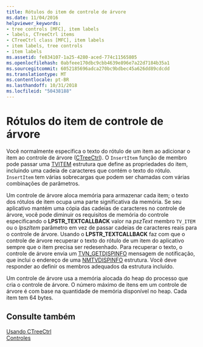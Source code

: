 ```yaml
---
title: Rótulos do item de controle de árvore
ms.date: 11/04/2016
helpviewer_keywords:
- tree controls [MFC], item labels
- labels, CTreeCtrl items
- CTreeCtrl class [MFC], item labels
- item labels, tree controls
- item labels
ms.assetid: fe834107-1a25-4280-aced-774c11565805
ms.openlocfilehash: 0abfeee170dbc9cbb4639e896e7a22d7184b35a1
ms.sourcegitcommit: 6052185696adca270bc9bdbec45a626dd89cdcdd
ms.translationtype: MT
ms.contentlocale: pt-BR
ms.lasthandoff: 10/31/2018
ms.locfileid: "50438188"
---
```

# <a name="tree-control-item-labels"></a>Rótulos do item de controle de árvore

Você normalmente especifica o texto do rótulo de um item ao adicionar o item ao controle de árvore ([CTreeCtrl](../mfc/reference/ctreectrl-class.md)). O `InsertItem` função de membro pode passar uma [TVITEM](/windows/desktop/api/commctrl/ns-commctrl-tagtvitema) estrutura que define as propriedades do item, incluindo uma cadeia de caracteres que contém o texto do rótulo. `InsertItem` tem várias sobrecargas que podem ser chamadas com várias combinações de parâmetros.

Um controle de árvore aloca memória para armazenar cada item; o texto dos rótulos de item ocupa uma parte significativa da memória. Se seu aplicativo mantém uma cópia das cadeias de caracteres no controle de árvore, você pode diminuir os requisitos de memória do controle especificando o **LPSTR_TEXTCALLBACK** valor na *pszText* membro `TV_ITEM` ou o *lpszItem* parâmetro em vez de passar cadeias de caracteres reais para o controle de árvore. Usando o **LPSTR_TEXTCALLBACK** faz com que o controle de árvore recuperar o texto do rótulo de um item do aplicativo sempre que o item precisa ser redesenhado. Para recuperar o texto, o controle de árvore envia um [TVN_GETDISPINFO](/windows/desktop/Controls/tvn-getdispinfo) mensagem de notificação, que inclui o endereço de uma [NMTVDISPINFO](/windows/desktop/api/commctrl/ns-commctrl-tagtvdispinfoa) estrutura. Você deve responder ao definir os membros adequados da estrutura incluído.

Um controle de árvore usa a memória alocada do heap do processo que cria o controle de árvore. O número máximo de itens em um controle de árvore é com base na quantidade de memória disponível no heap. Cada item tem 64 bytes.

## <a name="see-also"></a>Consulte também

[Usando CTreeCtrl](../mfc/using-ctreectrl.md)<br/>
[Controles](../mfc/controls-mfc.md)

